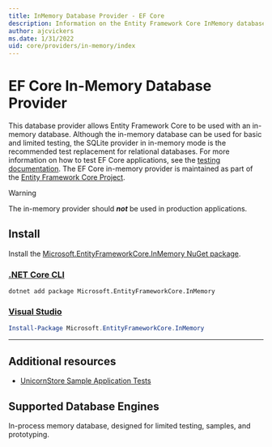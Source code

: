 ```yaml
---
title: InMemory Database Provider - EF Core
description: Information on the Entity Framework Core InMemory database provider
author: ajcvickers
ms.date: 1/31/2022
uid: core/providers/in-memory/index
---
```

# EF Core In-Memory Database Provider

This database provider allows Entity Framework Core to be used with an in-memory database. Although the in-memory database can be used for basic and limited testing, the SQLite provider in in-memory mode is the recommended test replacement for relational databases. For more information on how to test EF Core applications, see the [testing documentation](xref:core/testing/index). The EF Core in-memory provider is maintained as part of the [Entity Framework Core Project](https://github.com/dotnet/efcore).

> [!WARNING]
> The in-memory provider should ***not*** be used in production applications.

## Install

Install the [Microsoft.EntityFrameworkCore.InMemory NuGet package](https://www.nuget.org/packages/Microsoft.EntityFrameworkCore.InMemory/).

### [.NET Core CLI](#tab/dotnet-core-cli)

```dotnetcli
dotnet add package Microsoft.EntityFrameworkCore.InMemory
```

### [Visual Studio](#tab/vs)

```powershell
Install-Package Microsoft.EntityFrameworkCore.InMemory
```

***

## Additional resources

* [UnicornStore Sample Application Tests](https://github.com/rowanmiller/UnicornStore/blob/master/UnicornStore/src/UnicornStore.Tests/Controllers/ShippingControllerTests.cs)

## Supported Database Engines

In-process memory database, designed for limited testing, samples, and prototyping.
